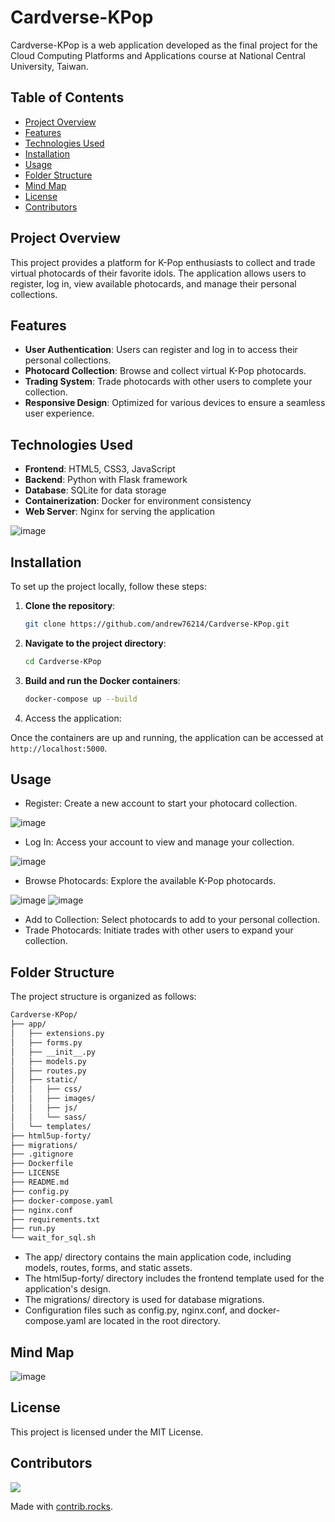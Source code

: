 # Cardverse-KPop

Cardverse-KPop is a web application developed as the final project for the Cloud Computing Platforms and Applications course at National Central University, Taiwan.

## Table of Contents

- [Project Overview](#project-overview)
- [Features](#features)
- [Technologies Used](#technologies-used)
- [Installation](#installation)
- [Usage](#usage)
- [Folder Structure](#folder-structure)
- [Mind Map](#mind-map)
- [License](#license)
- [Contributors](#contributors)

## Project Overview

This project provides a platform for K-Pop enthusiasts to collect and trade virtual photocards of their favorite idols. The application allows users to register, log in, view available photocards, and manage their personal collections.

## Features

- **User Authentication**: Users can register and log in to access their personal collections.
- **Photocard Collection**: Browse and collect virtual K-Pop photocards.
- **Trading System**: Trade photocards with other users to complete your collection.
- **Responsive Design**: Optimized for various devices to ensure a seamless user experience.

## Technologies Used

- **Frontend**: HTML5, CSS3, JavaScript
- **Backend**: Python with Flask framework
- **Database**: SQLite for data storage
- **Containerization**: Docker for environment consistency
- **Web Server**: Nginx for serving the application

![image](https://github.com/andrew76214/Cardverse-KPop/blob/main/img/SQL_arichecture.png)

## Installation

To set up the project locally, follow these steps:

1. **Clone the repository**:

   ```bash
   git clone https://github.com/andrew76214/Cardverse-KPop.git
   ```
2. **Navigate to the project directory**:
   ```bash
   cd Cardverse-KPop
   ```
3. **Build and run the Docker containers**:
   ```bash
   docker-compose up --build
   ```
4. Access the application:

  Once the containers are up and running, the application can be accessed at ```http://localhost:5000```.

## Usage
- Register: Create a new account to start your photocard collection.

![image](https://github.com/andrew76214/Cardverse-KPop/blob/main/img/signup_interface.png)

- Log In: Access your account to view and manage your collection.

![image](https://github.com/andrew76214/Cardverse-KPop/blob/main/img/login_interface.png)

- Browse Photocards: Explore the available K-Pop photocards.

![image](https://github.com/andrew76214/Cardverse-KPop/blob/main/img/collect_interface.png)
![image](https://github.com/andrew76214/Cardverse-KPop/blob/main/img/card_interface.png)

- Add to Collection: Select photocards to add to your personal collection.  
- Trade Photocards: Initiate trades with other users to expand your collection.

## Folder Structure
The project structure is organized as follows:

```bash
Cardverse-KPop/
├── app/
│   ├── extensions.py
│   ├── forms.py
│   ├── __init__.py
│   ├── models.py
│   ├── routes.py
│   ├── static/
│   │   ├── css/
│   │   ├── images/
│   │   ├── js/
│   │   └── sass/
│   └── templates/
├── html5up-forty/
├── migrations/
├── .gitignore
├── Dockerfile
├── LICENSE
├── README.md
├── config.py
├── docker-compose.yaml
├── nginx.conf
├── requirements.txt
├── run.py
└── wait_for_sql.sh
```

- The app/ directory contains the main application code, including models, routes, forms, and static assets.
- The html5up-forty/ directory includes the frontend template used for the application's design.
- The migrations/ directory is used for database migrations.
- Configuration files such as config.py, nginx.conf, and docker-compose.yaml are located in the root directory.

## Mind Map

![image](https://github.com/andrew76214/Cardverse-KPop/blob/main/img/mind_map.png)

## License
This project is licensed under the MIT License.

## Contributors
<a href="https://github.com/andrew76214/Cardverse-KPop/graphs/contributors">
  <img src="https://contrib.rocks/image?repo=andrew76214/Cardverse-KPop" />
</a>

Made with [contrib.rocks](https://contrib.rocks).
